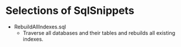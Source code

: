 # Selections of SqlSnippets
- RebuildAllIndexes.sql
  - Traverse all databases and their tables and rebuilds all existing indexes.
